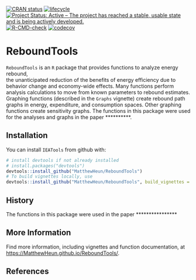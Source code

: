 
<!-- README.md is generated from README.Rmd. Please edit README.Rmd -->
<!-- badges: start -->

[![CRAN
status](https://www.r-pkg.org/badges/version/ReboundTools)](https://cran.r-project.org/package=ReboundTools)
[![lifecycle](https://img.shields.io/badge/lifecycle-experimental-orange.svg)](https://www.tidyverse.org/lifecycle/#experimental)
[![Project Status: Active – The project has reached a stable, usable
state and is being actively
developed.](https://www.repostatus.org/badges/latest/active.svg)](https://www.repostatus.org/#active)
[![R-CMD-check](https://github.com/MatthewHeun/ReboundTools/workflows/R-CMD-check/badge.svg)](https://github.com/MatthewHeun/ReboundTools/actions)
[![codecov](https://codecov.io/gh/MatthewHeun/ReboundTools/branch/main/graph/badge.svg?token=20kytlPnGF)](https://codecov.io/gh/MatthewHeun/ReboundTools)
<!-- badges: end -->

# ReboundTools

`ReboundTools` is an `R` package that provides functions to analyze
energy rebound,  
the unanticipated reduction of the benefits of energy efficiency due to
behavior change and economy-wide effects. Many functions perform
analysis calculations to move from known parameters to rebound
estimates. Graphing functions (described in the `Graphs` vignette)
create rebound path graphs in energy, expenditure, and consumption
spaces. Other graphing functions create sensitivity graphs. The
functions in this package were used for the analyses and graphs in the
paper \*\*\*\*\*\*\*\*\*\*.

## Installation

<!-- You can install `ReboundTools` from CRAN with: -->
<!-- ```{r CRAN-installation, eval = FALSE} -->
<!-- install.packages("ReboundTools") -->
<!-- ``` -->
<!-- You can install a recent development version of `ReboundTools` from github with: -->

You can install `IEATools` from github with:

``` r
# install devtools if not already installed
# install.packages("devtools")
devtools::install_github("MatthewHeun/ReboundTools")
# To build vignettes locally, use
devtools::install_github("MatthewHeun/ReboundTools", build_vignettes = TRUE)
```

## History

The functions in this package were used in the paper
\*\*\*\*\*\*\*\*\*\*\*\*\*\*\*\*

## More Information

Find more information, including vignettes and function documentation,
at <https://MatthewHeun.github.io/ReboundTools/>.

## References
